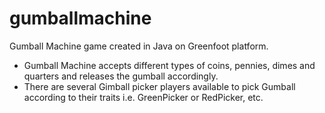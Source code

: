 # gumballmachine

Gumball Machine game created in Java on Greenfoot platform.
* Gumball Machine accepts different types of coins, pennies, dimes and quarters and releases the gumball accordingly.
* There are several Gimball picker players available to pick Gumball according to their traits i.e. GreenPicker or RedPicker, etc. 
